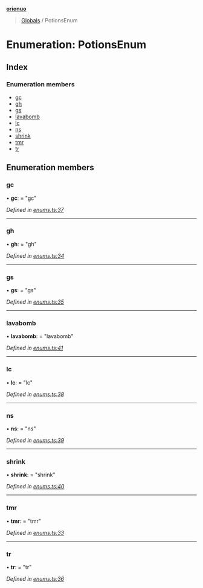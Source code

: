 **[orionuo](../README.md)**

> [Globals](../globals.md) / PotionsEnum

# Enumeration: PotionsEnum

## Index

### Enumeration members

* [gc](potionsenum.md#gc)
* [gh](potionsenum.md#gh)
* [gs](potionsenum.md#gs)
* [lavabomb](potionsenum.md#lavabomb)
* [lc](potionsenum.md#lc)
* [ns](potionsenum.md#ns)
* [shrink](potionsenum.md#shrink)
* [tmr](potionsenum.md#tmr)
* [tr](potionsenum.md#tr)

## Enumeration members

### gc

•  **gc**:  = "gc"

*Defined in [enums.ts:37](https://github.com/msviha/orionuo/blob/b1a86be/src/enums.ts#L37)*

___

### gh

•  **gh**:  = "gh"

*Defined in [enums.ts:34](https://github.com/msviha/orionuo/blob/b1a86be/src/enums.ts#L34)*

___

### gs

•  **gs**:  = "gs"

*Defined in [enums.ts:35](https://github.com/msviha/orionuo/blob/b1a86be/src/enums.ts#L35)*

___

### lavabomb

•  **lavabomb**:  = "lavabomb"

*Defined in [enums.ts:41](https://github.com/msviha/orionuo/blob/b1a86be/src/enums.ts#L41)*

___

### lc

•  **lc**:  = "lc"

*Defined in [enums.ts:38](https://github.com/msviha/orionuo/blob/b1a86be/src/enums.ts#L38)*

___

### ns

•  **ns**:  = "ns"

*Defined in [enums.ts:39](https://github.com/msviha/orionuo/blob/b1a86be/src/enums.ts#L39)*

___

### shrink

•  **shrink**:  = "shrink"

*Defined in [enums.ts:40](https://github.com/msviha/orionuo/blob/b1a86be/src/enums.ts#L40)*

___

### tmr

•  **tmr**:  = "tmr"

*Defined in [enums.ts:33](https://github.com/msviha/orionuo/blob/b1a86be/src/enums.ts#L33)*

___

### tr

•  **tr**:  = "tr"

*Defined in [enums.ts:36](https://github.com/msviha/orionuo/blob/b1a86be/src/enums.ts#L36)*
